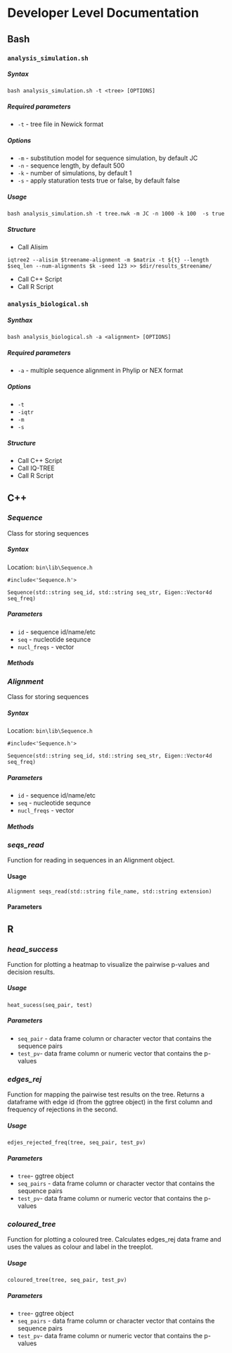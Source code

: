 # Developer Level Documentation

## Bash 

### `analysis_simulation.sh`

##### Syntax 
```
bash analysis_simulation.sh -t <tree> [OPTIONS]
```

##### Required parameters
- `-t` - tree file in Newick format

##### Options
- `-m` - substitution model for sequence simulation, by default JC 
- `-n` - sequence length, by default 500
- `-k` - number of simulations, by default 1
- `-s` - apply staturation tests true or false, by default false

##### Usage 
```
bash analysis_simulation.sh -t tree.nwk -m JC -n 1000 -k 100  -s true
```

##### Structure
- Call Alisim
```
iqtree2 --alisim $treename-alignment -m $matrix -t ${t} --length $seq_len --num-alignments $k -seed 123 >> $dir/results_$treename/
```
- Call C++ Script
- Call R Script

### `analysis_biological.sh`

##### Synthax
```
bash analysis_biological.sh -a <alignment> [OPTIONS]
```

##### Required parameters
- `-a` - multiple sequence alignment in Phylip or NEX format

##### Options
- `-t`
- `-iqtr`
- `-m`
- `-s`

##### Structure
- Call C++ Script
- Call IQ-TREE 
- Call R Script

## C++

### *Sequence*
Class for storing sequences  

##### Syntax
Location: `bin\lib\Sequence.h`  
```
#include<'Sequence.h'>

Sequence(std::string seq_id, std::string seq_str, Eigen::Vector4d seq_freq)
```

##### Parameters
- `id` - sequence id/name/etc
- `seq` - nucleotide sequnce
- `nucl_freqs` - vector

##### Methods


### *Alignment*
Class for storing sequences  

##### Syntax
Location: `bin\lib\Sequence.h`  
```
#include<'Sequence.h'>

Sequence(std::string seq_id, std::string seq_str, Eigen::Vector4d seq_freq)
```

##### Parameters
- `id` - sequence id/name/etc
- `seq` - nucleotide sequnce
- `nucl_freqs` - vector

##### Methods

### *seqs_read*

Function for reading in sequences in an Alignment object.

#### Usage
```
Alignment seqs_read(std::string file_name, std::string extension)
```

#### Parameters


## R

### *head_success*
Function for plotting a heatmap to visualize the pairwise p-values and decision results. 

##### Usage 
```
heat_sucess(seq_pair, test)
```

##### Parameters
- `seq_pair` - data frame column or character vector that contains the sequence pairs
- `test_pv`- data frame column or numeric vector that contains the p-values

### *edges_rej*
Function for mapping the pairwise test results on the tree. Returns a dataframe with edge id (from the ggtree object) in the first column and frequency of rejections in the second.

##### Usage 
```
edjes_rejected_freq(tree, seq_pair, test_pv)
```

##### Parameters
- `tree`- ggtree object
- `seq_pairs` - data frame column or character vector that contains the sequence pairs
- `test_pv`- data frame column or numeric vector that contains the p-values

### *coloured_tree*
Function for plotting a coloured tree. Calculates edges_rej data frame and uses the values as colour and label in the treeplot.

##### Usage 
```
coloured_tree(tree, seq_pair, test_pv)
```

##### Parameters
- `tree`- ggtree object
- `seq_pairs` - data frame column or character vector that contains the sequence pairs
- `test_pv`- data frame column or numeric vector that contains the p-values

